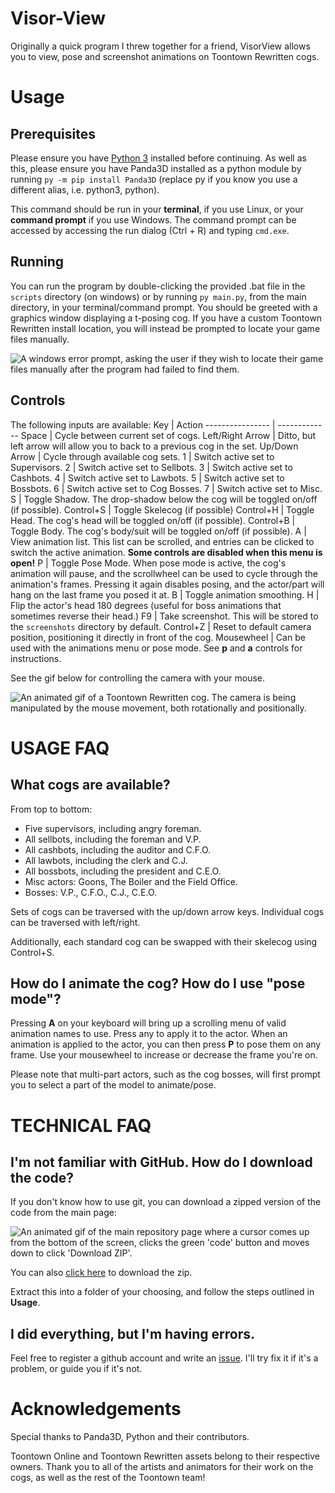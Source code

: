 # Visor-View
Originally a quick program I threw together for a friend, VisorView allows you to view, pose and screenshot animations 
on Toontown Rewritten cogs.

# Usage
## Prerequisites
Please ensure you have [Python 3](https://www.python.org/downloads/) installed before continuing. As well as this, please ensure you have Panda3D 
installed as a python module by running `py -m pip install Panda3D` (replace py if you know you use a different alias, 
i.e. python3, python). 

This command should be run in your **terminal**, if you use Linux, or your **command prompt** if you use Windows. The 
command prompt can be accessed by accessing the run dialog (Ctrl + R) and typing `cmd.exe`.

## Running
You can run the program by double-clicking the provided .bat file in the `scripts` directory (on windows) or by running 
`py main.py`, from the main directory, in your terminal/command prompt. You should be greeted with a graphics window 
displaying a t-posing cog. If you have a custom Toontown Rewritten install location, you will instead be prompted to
locate your game files manually.

![A windows error prompt, asking the user if they wish to locate their game files manually after the program
had failed to find them.](assets/prompt.png)

## Controls
The following inputs are available:
Key              | Action
---------------- | -------------
Space            | Cycle between current set of cogs.
Left/Right Arrow | Ditto, but left arrow will allow you to back to a previous cog in the set.
Up/Down Arrow    | Cycle through available cog sets.
1                | Switch active set to Supervisors.
2                | Switch active set to Sellbots.
3                | Switch active set to Cashbots.
4                | Switch active set to Lawbots.
5                | Switch active set to Bossbots.
6                | Switch active set to Cog Bosses.
7                | Switch active set to Misc.
S                | Toggle Shadow. The drop-shadow below the cog will be toggled on/off (if possible).
Control+S        | Toggle Skelecog (if possible)
Control+H        | Toggle Head. The cog's head will be toggled on/off (if possible).
Control+B        | Toggle Body. The cog's body/suit will be toggled on/off (if possible).
A                | View animation list. This list can be scrolled, and entries can be clicked to switch the active animation. **Some controls are disabled when this menu is open!**
P                | Toggle Pose Mode. When pose mode is active, the cog's animation will pause, and the scrollwheel can be used to cycle through the animation's frames. Pressing it again disables posing, and the actor/part will hang on the last frame you posed it at.
B                | Toggle animation smoothing.
H                | Flip the actor's head 180 degrees (useful for boss animations that sometimes reverse their head.)
F9               | Take screenshot. This will be stored to the `screenshots` directory by default.
Control+Z        | Reset to default camera position, positioning it directly in front of the cog.
Mousewheel       | Can be used with the animations menu or pose mode. See **p** and **a** controls for instructions.

See the gif below for controlling the camera with your mouse.

![An animated gif of a Toontown Rewritten cog. The camera is being manipulated by the mouse movement, both rotationally 
and positionally.](assets/camera.gif)

# USAGE FAQ
## What cogs are available?
From top to bottom:
- Five supervisors, including angry foreman.
- All sellbots, including the foreman and V.P.
- All cashbots, including the auditor and C.F.O.
- All lawbots, including the clerk and C.J.
- All bossbots, including the president and C.E.O.
- Misc actors: Goons, The Boiler and the Field Office.
- Bosses: V.P., C.F.O., C.J., C.E.O.

Sets of cogs can be traversed with the up/down arrow keys. Individual cogs can be traversed with left/right.

Additionally, each standard cog can be swapped with their skelecog using Control+S.

## How do I animate the cog? How do I use "pose mode"?
Pressing **A** on your keyboard will bring up a scrolling menu of valid animation names to use. Press any to apply it to
the actor. When an animation is applied to the actor, you can then press **P** to pose them on any frame. Use your
mousewheel to increase or decrease the frame you're on.

Please note that multi-part actors, such as the cog bosses, will first prompt you to select a part of the model to
animate/pose.

# TECHNICAL FAQ
## I'm not familiar with GitHub. How do I download the code?
If you don't know how to use git, you can download a zipped version of the code from the main page:

![An animated gif of the main repository page where a cursor comes up from the bottom of the screen, clicks the green 
'code' button and moves down to click 'Download ZIP'.](assets/downloading.gif)

You can also [click here](https://github.com/BoggTech/VisorView/archive/refs/heads/main.zip) to download the zip.

Extract this into a folder of your choosing, and follow the steps outlined in **Usage**.

## I did everything, but I'm having errors.

Feel free to register a github account and write an [issue](https://github.com/BoggTech/VisorView/issues/new/choose). I'll try fix it if it's a problem, or guide you if 
it's not.

# Acknowledgements

Special thanks to Panda3D, Python and their contributors. 

Toontown Online and Toontown Rewritten assets belong to their respective owners. Thank you to all of the artists and 
animators for their work on the cogs, as well as the rest of the Toontown team!